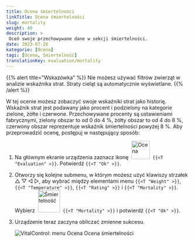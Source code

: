 ```yaml
---
title: Ocena śmiertelności
linkTitle: Ocena śmiertelności
slug: mortality
weight: 40
description: >
 Oceń swoje przechowywane dane w sekcji śmiertelności.
date: 2023-07-26
kategorie: [Ocena]
tagi: [Ocena, Śmiertelność]
translationKey: evaluation/mortality
---
```

{{% alert title="Wskazówka" %}}
Nie możesz używać filtrów zwierząt w analizie wskaźnika strat. Straty cieląt są automatycznie wyświetlane.
{{% /alert %}}

W tej ocenie możesz zobaczyć swoje wskaźniki strat jako historię. Wskaźnik strat jest podawany jako procent i podzielony na kategorie zielone, żółte i czerwone. Przechowywane procenty są ustawieniami fabrycznymi, zielony obszar to od 0 do 4 %, żółty obszar to od 4 do 8 %, czerwony obszar reprezentuje wskaźnik śmiertelności powyżej 8 %.
Aby przeprowadzić ocenę, postępuj w następujący sposób:

1. Na głównym ekranie urządzenia zaznacz ikonę &nbsp;<img src="/icons/main/evaluation.svg" width="50" align="bottom" alt="Ocena" />&nbsp; `{{<T "Evaluation" >}}`. Potwierdź `{{<T "Ok" >}}`.

2. Otworzy się kolejne submenu, w którym możesz użyć klawiszy strzałek △ ▽ ◁ ▷, aby wybrać między elementami menu `{{<T "Weight" >}}`, `{{<T "Temperature" >}}`, `{{<T "Rating" >}}` i `{{<T "Mortality" >}}`. Wybierz &nbsp;<img src="/icons/evaluation/calflosses.svg" width="60" align="bottom" alt="Śmiertelność" />&nbsp; `{{<T "Mortality" >}}` i potwierdź `{{<T "Ok" >}}`.

3. Urządzenie teraz zaczyna obliczać zmienne sukcesu.

   ![VitalControl: menu Ocena Ocena śmiertelności](../images/mortality.png "Ocena śmiertelności")
   
